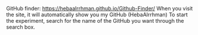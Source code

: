 GitHub finder: https://hebaalrrhman.github.io/Github-Finder/
When you visit the site, it will automatically show you my GitHub (HebaAlrrhman)
To start the experiment, search for the name of the GitHub you want through the search box.
 
